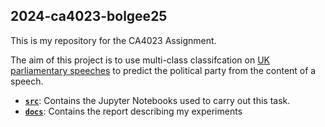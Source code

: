## 2024-ca4023-bolgee25

This is my repository for the CA4023 Assignment.

The aim of this project is to use multi-class classifcation on [UK parliamentary speeches](https://www.kaggle.com/datasets/saurabhshahane/parliament-debates) to predict the political party from the content of a speech.


- [**`src`**](./src): Contains the Jupyter Notebooks used to carry out this task.
- [**`docs`**](./docs): Contains the report describing my experiments
